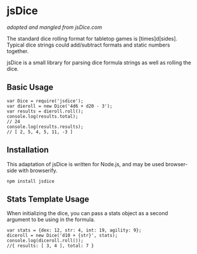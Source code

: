 # jsDice
_adopted and mangled from jsDice.com_

The standard dice rolling format for tabletop games is [times]d[sides]. Typical dice strings could add/subtract formats and static numbers together.

jsDice is a small library for parsing dice formula strings as well as rolling the dice.

## Basic Usage

    var Dice = require('jsdice');
    var dieroll = new Dice('4d6 + d20 - 3');
    var results = dieroll.roll();
    console.log(results.total);
    // 24
    console.log(results.results);
    // [ 2, 5, 4, 5, 11, -3 ]

## Installation

This adaptation of jsDice is written for Node.js, and may be used browser-side with browserify.

    npm install jsdice

## Stats Template Usage

When initializing the dice, you can pass a stats object as a second argument to be using in the formula.

    var stats = {dex: 12, str: 4, int: 19, agility: 9};
    diceroll = new Dice('d10 + {str}', stats);
    console.log(diceroll.roll());
    //{ results: [ 3, 4 ], total: 7 }
